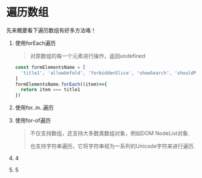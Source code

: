 # 遍历数组

先来概要看下遍历数组有好多方法咯！

1. 使用forEach遍历

   > 对原数组的每一个元素进行操作，返回undefined

   ```js
   const formElementsName = [
     'title1', 'allowUnfold', 'forbiddenSlice', 'showSearch', 'shouldPaging', 'title2'
   ]
   formElementsName.forEach((item)=>{
     return item === title1
   })
   ```

   

2. 使用for..in..遍历

3. 使用for-of遍历

   > 不仅支持数组，还支持大多数类数组对象，例如DOM NodeList对象.
   >
   > 也支持字符串遍历，它将字符串视为一系列的Unicode字符来进行遍历.

4. 4

5. 5

   

